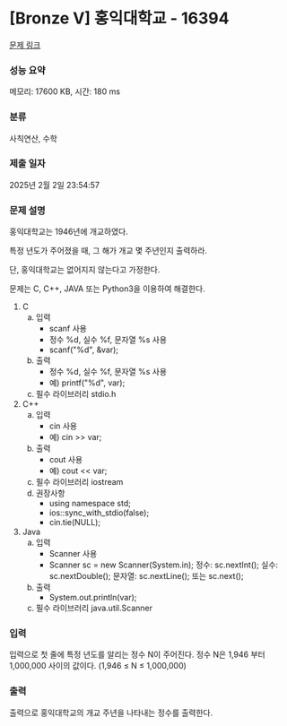 # [Bronze V] 홍익대학교 - 16394 

[문제 링크](https://www.acmicpc.net/problem/16394) 

### 성능 요약

메모리: 17600 KB, 시간: 180 ms

### 분류

사칙연산, 수학

### 제출 일자

2025년 2월 2일 23:54:57

### 문제 설명

<p>홍익대학교는 1946년에 개교하였다.</p>

<p>특정 년도가 주어졌을 때, 그 해가 개교 몇 주년인지 출력하라.</p>

<p>단, 홍익대학교는 없어지지 않는다고 가정한다.</p>

<p>문제는 C, C++, JAVA 또는 Python3을 이용하여 해결한다.</p>

<ol>
	<li>C
	<ol type="a">
		<li>입력
		<ul>
			<li>scanf 사용</li>
			<li>정수 %d, 실수 %f, 문자열 %s 사용</li>
			<li>scanf("%d", &var);</li>
		</ul>
		</li>
		<li>출력
		<ul>
			<li>정수 %d, 실수 %f, 문자열 %s 사용</li>
			<li>예) printf("%d", var);</li>
		</ul>
		</li>
		<li>필수 라이브러리 stdio.h</li>
	</ol>
	</li>
	<li>C++
	<ol type="a">
		<li>입력
		<ul>
			<li>cin 사용</li>
			<li>예) cin >> var;</li>
		</ul>
		</li>
		<li>출력
		<ul>
			<li>cout 사용</li>
			<li>예) cout << var;</li>
		</ul>
		</li>
		<li>필수 라이브러리 iostream</li>
		<li>권장사항
		<ul>
			<li>using namespace std;</li>
			<li>ios::sync_with_stdio(false);</li>
			<li>cin.tie(NULL);</li>
		</ul>
		</li>
	</ol>
	</li>
	<li>Java
	<ol type="a">
		<li>입력
		<ul>
			<li>Scanner 사용</li>
			<li>Scanner sc = new Scanner(System.in); 			정수: sc.nextInt(); 실수: sc.nextDouble(); 문자열: sc.nextLine(); 또는 sc.next();</li>
		</ul>
		</li>
		<li>출력
		<ul>
			<li>System.out.println(var);</li>
		</ul>
		</li>
		<li>필수 라이브러리 java.util.Scanner</li>
	</ol>
	</li>
</ol>

### 입력 

 <p>입력으로 첫 줄에 특정 년도를 알리는 정수 N이 주어진다. 정수 N은 1,946 부터 1,000,000 사이의 값이다. (1,946 ≤ N ≤ 1,000,000)</p>

### 출력 

 <p>출력으로 홍익대학교의 개교 주년을 나타내는 정수를 출력한다.</p>

